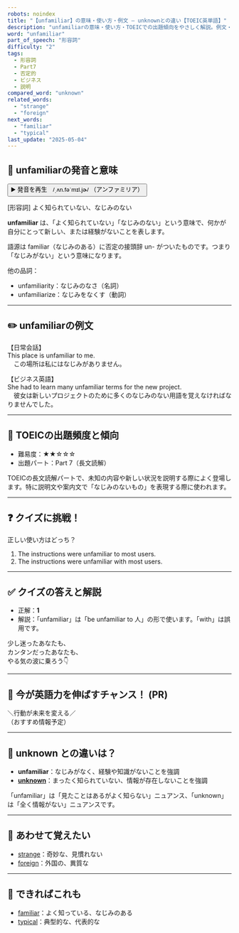 ```yaml
---
robots: noindex
title: "【unfamiliar】の意味・使い方・例文 ― unknownとの違い【TOEIC英単語】"
description: "unfamiliarの意味・使い方・TOEICでの出題傾向をやさしく解説。例文・クイズ付きでunknownとの違いもわかりやすく学べます。"
word: "unfamiliar"
part_of_speech: "形容詞"
difficulty: "2"
tags:
  - 形容詞
  - Part7
  - 否定的
  - ビジネス
  - 説明
compared_word: "unknown"
related_words:
  - "strange"
  - "foreign"
next_words:
  - "familiar"
  - "typical"
last_update: "2025-05-04"
---
```


## 🔰 unfamiliarの発音と意味

<button class="play-audio" onclick="playTTS('unfamiliar')">
  <span class="play-audio-main">
    ▶️ 発音を再生　/ˌʌn.fəˈmɪl.jɚ/
  </span>
  <span class="play-audio-sub">
    （アンファミリア）
  </span>
</button>

[形容詞] よく知られていない、なじみのない

**unfamiliar** は、「よく知られていない」「なじみのない」という意味で、何かが自分にとって新しい、または経験がないことを表します。

語源は familiar（なじみのある）に否定の接頭辞 un- がついたものです。つまり「なじみがない」という意味になります。

他の品詞：  
- unfamiliarity：なじみのなさ（名詞）
- unfamiliarize：なじみをなくす（動詞）

---

## ✏️ unfamiliarの例文

【日常会話】  
This place is unfamiliar to me.  
　この場所は私にはなじみがありません。

【ビジネス英語】  
She had to learn many unfamiliar terms for the new project.  
　彼女は新しいプロジェクトのために多くのなじみのない用語を覚えなければなりませんでした。

---

## 🎯 TOEICの出題頻度と傾向

- 難易度：★★☆☆☆
- 出題パート：Part 7（長文読解）

TOEICの長文読解パートで、未知の内容や新しい状況を説明する際によく登場します。特に説明文や案内文で「なじみのないもの」を表現する際に使われます。

---

## ❓ クイズに挑戦！

正しい使い方はどっち？

1. The instructions were unfamiliar to most users.  
2. The instructions were unfamiliar with most users.

---

## ✅ クイズの答えと解説

- 正解：**1**
- 解説：「unfamiliar」は「be unfamiliar to 人」の形で使います。「with」は誤用です。

少し迷ったあなたも、  
カンタンだったあなたも、  
やる気の波に乗ろう👇️

---

## 🚀 今が英語力を伸ばすチャンス！ (PR)

<div class="info-center">
＼行動が未来を変える／<br>  
（おすすめ情報予定）
</div>

---

## 🤔  unknown との違いは？

- **unfamiliar**：なじみがなく、経験や知識がないことを強調
- **[unknown](/word/unknown/)**：まったく知られていない、情報が存在しないことを強調

「unfamiliar」は「見たことはあるがよく知らない」ニュアンス、「unknown」は「全く情報がない」ニュアンスです。

---

## 🧩 あわせて覚えたい

- [strange](/word/strange/)：奇妙な、見慣れない
- [foreign](/word/foreign/)：外国の、異質な

---

## 📖 できればこれも

- [familiar](/word/familiar/)：よく知っている、なじみのある
- [typical](/word/typical/)：典型的な、代表的な

<!-- cvid: aid37_bid14 -->
